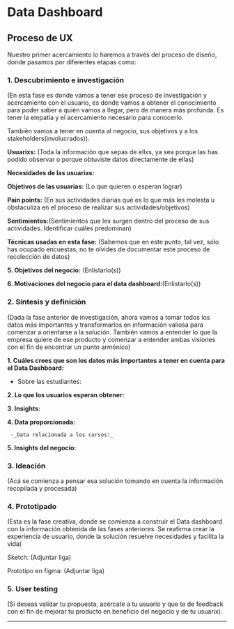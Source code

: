 # **Data Dashboard**

## **Proceso de UX**

Nuestro primer acercamiento lo haremos a través del proceso de diseño, donde pasamos por diferentes etapas como:

### **1. Descubrimiento e investigación**
(En esta fase es donde vamos a tener ese proceso de investigación y acercamiento con el usuario, es donde vamos a obtener el conocimiento para poder saber a quién vamos a llegar, pero de manera más profunda. Es tener la empatía y el acercamiento necesario para conocerlo.

También vamos a tener en cuenta al negocio, sus objetivos y a los stakeholders(involucrados)).

__Usuarixs:__  (Toda la información que sepas de ellxs, ya sea porque las has podido observar o porque obtuviste datos directamente de ellas)

__Necesidades de las usuarias:__


__Objetivos de las usuarias:__ (Lo que quieren o esperan lograr)


__Pain points:__ (En sus actividades diarias qué es lo que más les molesta u obstaculiza en el proceso de  realizar sus actividades/objetivos)

__Sentimientos:__(Sentimientos que les surgen dentro del proceso de sus actividades. Identificar cuáles predominan)

__Técnicas usadas en esta fase:__ (Sabemos que en este punto, tal vez, sólo has ocupado encuestas, no te olvides de documentar este proceso de recolección de datos)

__5. Objetivos del negocio:__ (Enlistarlo(s))

__6. Motivaciones del negocio para el data dashboard:__(Enlistarlo(s))

### **2. Síntesis y definición**
(Dada la fase anterior de investigación, ahora vamos a tomar todos los datos más importantes y transformarlos en información valiosa para comenzar a orientarse a la solución. También vamos a entender lo que la empresa quiere de ese producto y comenzar a entender ambas visiones con el fin de encontrar un punto armónico)

__1. Cuáles crees que son los datos más importantes a tener en cuenta para el Data Dashboard:__

   - Sobre las estudiantes:
 

__2. Lo que los usuarios esperan obtener:__


__3. Insights:__

__4. Data proporcionada:__ 

     -_Data relacionada a los cursos:_

__5. Insights del negocio:__

### **3. Ideación**
(Acá se comienza a pensar esa solución tomando en cuenta la información recopilada y procesada)

### **4. Prototipado**
(Esta es la fase creativa, donde se comienza a construir el Data dashboard con la información obtenida de las fases anteriores. Se reafirma crear la experiencia de usuario, donde la solución resuelve necesidades y facilita la vida)

Sketch: (Adjuntar liga)

Prototipo en figma: (Adjuntar liga)

### **5. User testing**
(Si deseas validar tu propuesta, acércate a tu usuario y que te de feedback con el fin de mejorar tu producto en beneficio del negocio y de tu usuarix).
****

